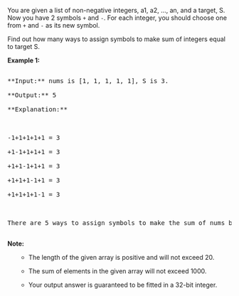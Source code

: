 

You are given a list of non-negative integers, a1, a2, ..., an, and a target, S. Now you have 2 symbols `+` and `-`. For each integer, you should choose one from `+` and `-` as its new symbol.


Find out how many ways to assign symbols to make sum of integers equal to target S.  


**Example 1:**<br />
<pre>
**Input:** nums is [1, 1, 1, 1, 1], S is 3. 
**Output:** 5
**Explanation:** 

-1+1+1+1+1 = 3
+1-1+1+1+1 = 3
+1+1-1+1+1 = 3
+1+1+1-1+1 = 3
+1+1+1+1-1 = 3

There are 5 ways to assign symbols to make the sum of nums be target 3.
</pre>


**Note:**<br>
<ol>
- The length of the given array is positive and will not exceed 20. 
- The sum of elements in the given array will not exceed 1000.
- Your output answer is guaranteed to be fitted in a 32-bit integer.
</ol>

